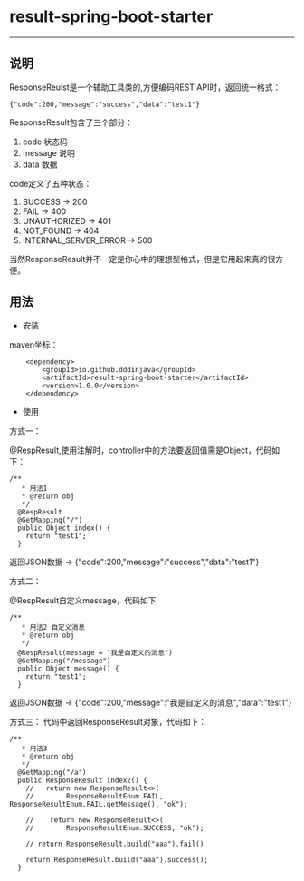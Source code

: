# result-spring-boot-starter #


----------

## 说明 ##

ResponseReulst是一个辅助工具类的,方便编码REST API时，返回统一格式：

    {"code":200,"message":"success","data":"test1"}

ResponseResult包含了三个部分：

1. code 状态码
2. message 说明
3. data 数据

code定义了五种状态：

1. SUCCESS -> 200
2. FAIL -> 400
3. UNAUTHORIZED -> 401
4. NOT_FOUND -> 404
5. INTERNAL_SERVER_ERROR -> 500

当然ResponseResult并不一定是你心中的理想型格式，但是它用起来真的很方便。

## 用法 ##

- 安装

maven坐标：

		<dependency>
			<groupId>io.github.dddinjava</groupId>
			<artifactId>result-spring-boot-starter</artifactId>
			<version>1.0.0</version>
		</dependency>
- 使用

方式一：

@RespResult,使用注解时，controller中的方法要返回值需是Object，代码如下：
```
/**
   * 用法1
   * @return obj
   */
  @RespResult
  @GetMapping("/")
  public Object index() {
    return "test1";
  }
```
返回JSON数据 -> {"code":200,"message":"success","data":"test1"}

方式二：


@RespResult自定义message，代码如下
```
/**
   * 用法2 自定义消息
   * @return obj
   */
  @RespResult(message = "我是自定义的消息")
  @GetMapping("/message")
  public Object message() {
    return "test1";
  }
```
返回JSON数据 -> {"code":200,"message":"我是自定义的消息","data":"test1"}

方式三：
代码中返回ResponseResult对象，代码如下：
```
/**
   * 用法3
   * @return obj
   */
  @GetMapping("/a")
  public ResponseResult index2() {
    //   return new ResponseResult<>(
    //        ResponseResultEnum.FAIL, ResponseResultEnum.FAIL.getMessage(), "ok");

    //    return new ResponseResult<>(
    //        ResponseResultEnum.SUCCESS, "ok");
    
    // return ResponseResult.build("aaa").fail()
    
    return ResponseResult.build("aaa").success();
  }
```

